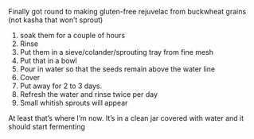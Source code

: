 Finally got round to making gluten-free rejuvelac from buckwheat grains (not kasha that won’t sprout)

1. soak them for a couple of hours
2. Rinse
3. Put them in a sieve/colander/sprouting tray from fine mesh 
4. Put that in a bowl
5. Pour in water so that the seeds remain above the water line
6. Cover
7. Put away for 2 to 3 days.
8. Refresh the water and rinse twice per day
9. Small whitish sprouts will appear

At least that’s where I’m now. 
It’s in a clean jar covered with water and it should start fermenting 
    

